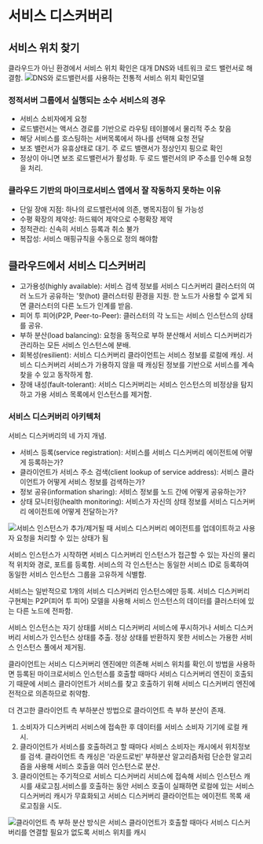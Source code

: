 # 서비스 디스커버리

## 서비스 위치 찾기

클라우드가 아닌 환경에서 서비스 위치 확인은 대개 DNS와 네트워크 로드 밸런서로 해결함.
![DNS와 로드밸런서를 사용하는 전통적 서비스 위치 확인모델](https://img1.daumcdn.net/thumb/R1280x0/?scode=mtistory2&fname=https%3A%2F%2Fblog.kakaocdn.net%2Fdn%2FltENs%2FbtqFXgakiRc%2FkXxkRWgYOQk4VPTE7R2ka0%2Fimg.png)

### 정적서버 그룹에서 실행되는 소수 서비스의 경우

- 서비스 소비자에게 요청
- 로드밸런서는 액서스 경로를 기반으로 라우팅 테이블에서 물리적 주소 찾음
- 해당 서비스를 호스팅하는 서버목록에서 하나를 선택해 요청 전달
- 보조 밸런서가 유휴상태로 대기. 주 로드 밸랜서가 정상인지 핑으로 확인
- 정상이 아니면 보조 로드밸런서가 활성화. 두 로드 밸런서의 IP 주소를 인수해 요청을 처리.

### 클라우드 기반의 마이크로서비스 앱에서 잘 작동하지 못하는 이유

- 단일 장애 지점: 하나의 로드밸런서에 의존, 병목지점이 될 가능성
- 수평 확장의 제약성: 하드웨어 제약으로 수평확장 제약
- 정적관리: 신속히 서비스 등록과 취소 불가
- 복잡성: 서비스 매핑규칙을 수동으로 정의 해야함

## 클라우드에서 서비스 디스커버리

- 고가용성(highly available): 서비스 검색 정보를 서비스 디스커버리 클러스터의 여러 노드가 공유하는 '핫(hot) 클러스터링 환경을 지원. 한 노드가 사용할 수 없게 되면 클러스터의 다른 노드가 인계를 받음.
- 피어 투 피어(P2P, Peer-to-Peer): 클러스터의 각 노드는 서비스 인스턴스의 상태를 공유.
- 부하 분산(load balancing): 요청을 동적으로 부하 분산해서 서비스 디스커버리가 관리하는 모든 서비스 인스턴스에 분배.
- 회복성(resilient): 서비스 디스커버리 클라이언트는 서비스 정보를 로컬에 캐싱. 서비스 디스커버리 서비스가 가용하지 않을 때 캐싱된 정보를 기반으로 서비스를 계속 찾을 수 있고 동작하게 함.
- 장애 내성(fault-tolerant): 서비스 디스커버리는 서비스 인스턴스의 비정상을 탐지하고 가용 서비스 목록에서 인스턴스를 제거함.

### 서비스 디스커버리 아키텍처

서비스 디스커버리의 네 가지 개념.

- 서비스 등록(service registration): 서비스를 서비스 디스커버리 에이전트에 어떻게 등록하는가?
- 클라이언트가 서비스 주소 검색(client lookup of service address): 서비스 클라이언트가 어떻게 서비스 정보를 검색하는가?
- 정보 공유(information sharing): 서비스 정보를 노드 간에 어떻게 공유하는가?
- 상태 모니터링(health monitoring): 서비스가 자신의 상태 정보를 서비스 디스커버리 에이전트에 어떻게 전달하는가?

![서비스 인스턴스가 추가/제거될 때 서비스 디스커버리 에이전트를 업데이트하고 사용자 요청을 처리할 수 있는 상태가 됨](https://img1.daumcdn.net/thumb/R1280x0/?scode=mtistory2&fname=https%3A%2F%2Fblog.kakaocdn.net%2Fdn%2FcfPRhr%2FbtqFXhAn8CC%2F0L2CVgMSuvnwEOZgYBb65k%2Fimg.png)

서비스 인스턴스가 시작하면 서비스 디스커버리 인스턴스가 접근할 수 있는 자신의 물리적 위치와 경로, 포트를 등록함. 서비스의 각 인스턴스는 동일한 서비스 ID로 등록하여 동일한 서비스 인스턴스 그룹을 고유하게 식별함.

서비스는 일반적으로 1개의 서비스 디스커버리 인스턴스에만 등록. 서비스 디스커버리 구현체는 P2P(피어 투 피어) 모델을 사용해 서비스 인스턴스의 데이터를 클러스터에 있는 다른 노드에 전파함.

서비스 인스턴스는 자기 상태를 서비스 디스커버리 서비스에 푸시하거나 서비스 디스커버리 서비스가 인스턴스 상태를 추출. 정상 상태를 반환하지 못한 서비스는 가용한 서비스 인스턴스 풀에서 제거됨.

클라이언트는 서비스 디스커버리 엔진에만 의존해 서비스 위치를 확인.이 방법을 사용하면 등록된 마이크로서비스 인스턴스를 호출할 때마다 서비스 디스커버리 엔진이 호출되기 때문에 서비스 클라이언트가 서비스를 찾고 호출하기 위해 서비스 디스커버리 엔진에 전적으로 의존하므로 취약함.

더 견고한 클라이언트 측 부하분산 방법으로 클라이언트 측 부하 분산이 존재.

1. 소비자가 디스커버리 서비스에 접속한 후 데이터를 서비스 소비자 기기에 로컬 캐시.
2. 클라이언트가 서비스를 호출하려고 할 때마다 서비스 소비자는 캐시에서 위치정보를 검색. 클라이언트 측 캐싱은 '라운드로빈' 부하분산 알고리즘처럼 단순한 알고리즘을 사용해 서비스 호출을 여러 인스턴스로 분산.
3. 클라이언트는 주기적으로 서비스 디스커버리 서비스에 접속해 서비스 인스턴스 캐시를 새로고침.서비스를 호출하는 동안 서비스 호출이 실패하면 로컬에 있는 서비스 디스커버리 캐시가 무효화되고 서비스 디스커버리 클라이언트는 에이전트 목록 새로고침을 시도.

![클라이언트 측 부하 분산 방식은 서비스 클라이언트가 호출할 때마다 서비스 디스커버리를 연결할 필요가 없도록 서비스 위치를 캐시](https://img1.daumcdn.net/thumb/R1280x0/?scode=mtistory2&fname=https%3A%2F%2Fblog.kakaocdn.net%2Fdn%2FVWuqN%2FbtqFUA9h0J3%2FYAsnNURxzPqKMXG9gP9zVK%2Fimg.png)
